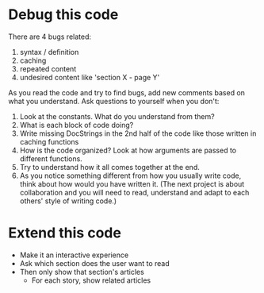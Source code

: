 # Debug this code

There are 4 bugs related:
1. syntax / definition
1. caching
1. repeated content
1. undesired content like 'section X - page Y'

As you read the code and try to find bugs, add new comments based on what you understand. Ask questions to yourself when you don't:
1. Look at the constants. What do you understand from them?
1. What is each block of code doing?
1. Write missing DocStrings in the 2nd half of the code like those written in caching functions
1. How is the code organized? Look at how arguments are passed to different functions.
1. Try to understand how it all comes together at the end.
1. As you notice something different from how you usually write code, think about how would you have written it. (The next project is about collaboration and you will need to read, understand and adapt to each others' style of writing code.)

# Extend this code

- Make it an interactive experience
- Ask which section does the user want to read
- Then only show that section's articles
    - For each story, show related articles
